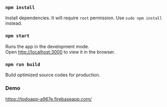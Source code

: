 ### `npm install`
Install dependencies. It will require `root` permission. Use `sudo npm install` instead.


### `npm start`

Runs the app in the development mode.<br>
Open [http://localhost:3000](http://localhost:3000) to view it in the browser.


### `npm run build`

Build optimized source codes for production.


### Demo
https://todoapp-a967e.firebaseapp.com/

